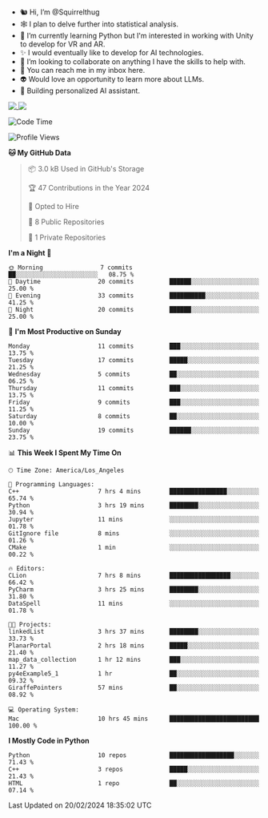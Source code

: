 - 🐿️ Hi, I’m @Squirrelthug
- 🕸️ I plan to delve further into statistical analysis.
- 🐍 I’m currently learning Python but I'm interested in working with Unity to develop for VR and AR.
- ✨ I would eventually like to develop for AI technologies.
- 🎃 I’m looking to collaborate on anything I have the skills to help with.
- 🔮 You can reach me in my inbox here.
- 👽 Would love an opportunity to learn more about LLMs.
- 🤖 Building personalized AI assistant.
<p></p>



<a href="https://github.com/anuraghazra/github-readme-stats">
  <img align="top" src="https://github-readme-stats.vercel.app/api?username=squirrelthug&show_icons=true&theme=darcula" />
</a>
<a href="https://git.io/streak-stats">
  <img align="top" src="https://streak-stats.demolab.com/?user=squirrelthug&theme=dark" />
</a>



<!--START_SECTION:waka-->
![Code Time](http://img.shields.io/badge/Code%20Time-40%20hrs%2022%20mins-blue)

![Profile Views](http://img.shields.io/badge/Profile%20Views-0-blue)

**🐱 My GitHub Data** 

> 📦 3.0 kB Used in GitHub's Storage 
 > 
> 🏆 47 Contributions in the Year 2024
 > 
> 💼 Opted to Hire
 > 
> 📜 8 Public Repositories 
 > 
> 🔑 1 Private Repositories 
 > 
**I'm a Night 🦉** 

```text
🌞 Morning                7 commits           ██░░░░░░░░░░░░░░░░░░░░░░░   08.75 % 
🌆 Daytime                20 commits          ██████░░░░░░░░░░░░░░░░░░░   25.00 % 
🌃 Evening                33 commits          ██████████░░░░░░░░░░░░░░░   41.25 % 
🌙 Night                  20 commits          ██████░░░░░░░░░░░░░░░░░░░   25.00 % 
```
📅 **I'm Most Productive on Sunday** 

```text
Monday                   11 commits          ███░░░░░░░░░░░░░░░░░░░░░░   13.75 % 
Tuesday                  17 commits          █████░░░░░░░░░░░░░░░░░░░░   21.25 % 
Wednesday                5 commits           ██░░░░░░░░░░░░░░░░░░░░░░░   06.25 % 
Thursday                 11 commits          ███░░░░░░░░░░░░░░░░░░░░░░   13.75 % 
Friday                   9 commits           ███░░░░░░░░░░░░░░░░░░░░░░   11.25 % 
Saturday                 8 commits           ██░░░░░░░░░░░░░░░░░░░░░░░   10.00 % 
Sunday                   19 commits          ██████░░░░░░░░░░░░░░░░░░░   23.75 % 
```


📊 **This Week I Spent My Time On** 

```text
🕑︎ Time Zone: America/Los_Angeles

💬 Programming Languages: 
C++                      7 hrs 4 mins        ████████████████░░░░░░░░░   65.74 % 
Python                   3 hrs 19 mins       ████████░░░░░░░░░░░░░░░░░   30.94 % 
Jupyter                  11 mins             ░░░░░░░░░░░░░░░░░░░░░░░░░   01.78 % 
GitIgnore file           8 mins              ░░░░░░░░░░░░░░░░░░░░░░░░░   01.26 % 
CMake                    1 min               ░░░░░░░░░░░░░░░░░░░░░░░░░   00.22 % 

🔥 Editors: 
CLion                    7 hrs 8 mins        █████████████████░░░░░░░░   66.42 % 
PyCharm                  3 hrs 25 mins       ████████░░░░░░░░░░░░░░░░░   31.80 % 
DataSpell                11 mins             ░░░░░░░░░░░░░░░░░░░░░░░░░   01.78 % 

🐱‍💻 Projects: 
linkedList               3 hrs 37 mins       ████████░░░░░░░░░░░░░░░░░   33.73 % 
PlanarPortal             2 hrs 18 mins       █████░░░░░░░░░░░░░░░░░░░░   21.40 % 
map_data_collection      1 hr 12 mins        ███░░░░░░░░░░░░░░░░░░░░░░   11.27 % 
py4eExample5_1           1 hr                ██░░░░░░░░░░░░░░░░░░░░░░░   09.32 % 
GiraffePointers          57 mins             ██░░░░░░░░░░░░░░░░░░░░░░░   08.92 % 

💻 Operating System: 
Mac                      10 hrs 45 mins      █████████████████████████   100.00 % 
```

**I Mostly Code in Python** 

```text
Python                   10 repos            ██████████████████░░░░░░░   71.43 % 
C++                      3 repos             █████░░░░░░░░░░░░░░░░░░░░   21.43 % 
HTML                     1 repo              ██░░░░░░░░░░░░░░░░░░░░░░░   07.14 % 
```




 Last Updated on 20/02/2024 18:35:02 UTC
<!--END_SECTION:waka-->

